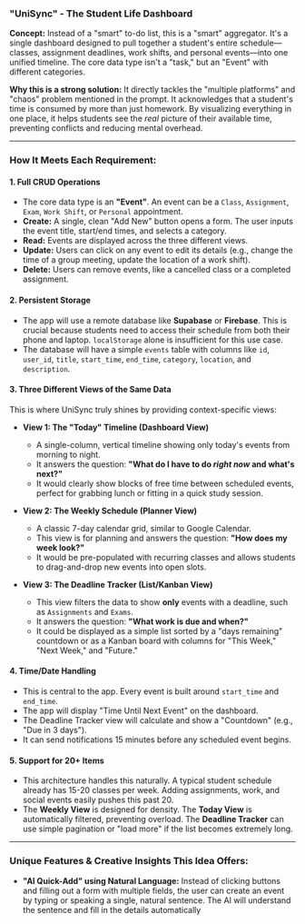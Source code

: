 ### **"UniSync" - The Student Life Dashboard**

**Concept:** Instead of a "smart" to-do list, this is a "smart" aggregator. It's a single dashboard designed to pull together a student's entire schedule—classes, assignment deadlines, work shifts, and personal events—into one unified timeline. The core data type isn't a "task," but an "Event" with different categories.

**Why this is a strong solution:** It directly tackles the "multiple platforms" and "chaos" problem mentioned in the prompt. It acknowledges that a student's time is consumed by more than just homework. By visualizing everything in one place, it helps students see the *real* picture of their available time, preventing conflicts and reducing mental overhead.



---

### How It Meets Each Requirement:

#### 1.  **Full CRUD Operations**
* The core data type is an **"Event"**. An event can be a `Class`, `Assignment`, `Exam`, `Work Shift`, or `Personal` appointment.
* **Create:** A single, clean "Add New" button opens a form. The user inputs the event title, start/end times, and selects a category.
* **Read:** Events are displayed across the three different views.
* **Update:** Users can click on any event to edit its details (e.g., change the time of a group meeting, update the location of a work shift).
* **Delete:** Users can remove events, like a cancelled class or a completed assignment.

#### 2.  **Persistent Storage**
* The app will use a remote database like **Supabase** or **Firebase**. This is crucial because students need to access their schedule from both their phone and laptop. `localStorage` alone is insufficient for this use case.
* The database will have a simple `events` table with columns like `id`, `user_id`, `title`, `start_time`, `end_time`, `category`, `location`, and `description`.

#### 3.  **Three Different Views of the Same Data**
This is where UniSync truly shines by providing context-specific views:

* **View 1: The "Today" Timeline (Dashboard View)**
    * A single-column, vertical timeline showing only today's events from morning to night.
    * It answers the question: **"What do I have to do *right now* and what's next?"**
    * It would clearly show blocks of free time between scheduled events, perfect for grabbing lunch or fitting in a quick study session. 

* **View 2: The Weekly Schedule (Planner View)**
    * A classic 7-day calendar grid, similar to Google Calendar.
    * This view is for planning and answers the question: **"How does my week look?"**
    * It would be pre-populated with recurring classes and allows students to drag-and-drop new events into open slots.

* **View 3: The Deadline Tracker (List/Kanban View)**
    * This view filters the data to show **only** events with a deadline, such as `Assignments` and `Exams`.
    * It answers the question: **"What work is due and when?"**
    * It could be displayed as a simple list sorted by a "days remaining" countdown or as a Kanban board with columns for "This Week," "Next Week," and "Future."

#### 4.  **Time/Date Handling**
* This is central to the app. Every event is built around `start_time` and `end_time`.
* The app will display "Time Until Next Event" on the dashboard.
* The Deadline Tracker view will calculate and show a "Countdown" (e.g., "Due in 3 days").
* It can send notifications 15 minutes before any scheduled event begins.

#### 5.  **Support for 20+ Items**
* This architecture handles this naturally. A typical student schedule already has 15-20 classes per week. Adding assignments, work, and social events easily pushes this past 20.
* The **Weekly View** is designed for density. The **Today View** is automatically filtered, preventing overload. The **Deadline Tracker** can use simple pagination or "load more" if the list becomes extremely long.

---

### Unique Features & Creative Insights This Idea Offers:

* **"AI Quick-Add" using Natural Language:**  Instead of clicking buttons and filling out a form with multiple fields, the user can create an event by typing or speaking a single, natural sentence. The AI will understand the sentence and fill in the details automatically